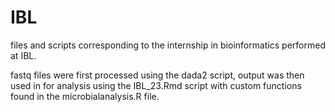 # IBL

files and scripts corresponding to the internship in bioinformatics performed at IBL.

fastq files were first processed using the dada2 script, output was then used in for analysis using the IBL_23.Rmd script with custom functions found in the microbialanalysis.R file.
